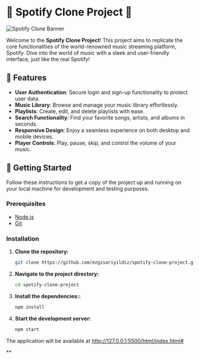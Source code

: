 # 🎵 Spotify Clone Project 🎵

![Spotify Clone Banner](https://via.placeholder.com/1000x300.png?text=Spotify+Clone+Project)

Welcome to the **Spotify Clone Project**! This project aims to replicate the core functionalities of the world-renowned music streaming platform, Spotify. Dive into the world of music with a sleek and user-friendly interface, just like the real Spotify!

## 🌟 Features

- **User Authentication**: Secure login and sign-up functionality to protect user data.
- **Music Library**: Browse and manage your music library effortlessly.
- **Playlists**: Create, edit, and delete playlists with ease.
- **Search Functionality**: Find your favorite songs, artists, and albums in seconds.
- **Responsive Design**: Enjoy a seamless experience on both desktop and mobile devices.
- **Player Controls**: Play, pause, skip, and control the volume of your music.

## 🚀 Getting Started

Follow these instructions to get a copy of the project up and running on your local machine for development and testing purposes.

### Prerequisites

- [Node.js](https://nodejs.org/)
- [Git](https://git-scm.com/)

### Installation

1. **Clone the repository:**
   ```sh
   git clone https://github.com/ezgisariyildiz/spotify-clone-project.git
2. **Navigate to the project directory:**
   ```sh
   cd spotify-clone-project
3. **Install the dependencies::**
   ```sh
   npm install
4. **Start the development server:**
   ```sh
   npm start

The application will be available at http://127.0.0.1:5500/html/index.html#

**
